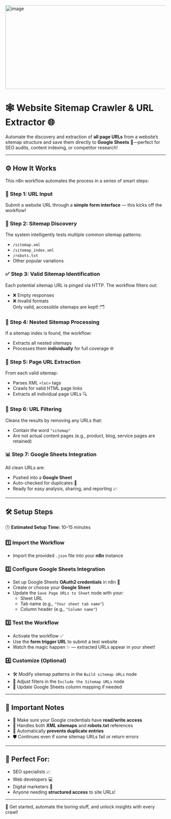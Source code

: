 <img width="716" height="263" alt="image" src="https://github.com/user-attachments/assets/f927eaa9-0ef7-4d4a-b94c-fddd1ff01cef" />

# 🕸️ Website Sitemap Crawler & URL Extractor 🌐

Automate the discovery and extraction of **all page URLs** from a website’s sitemap structure and save them directly to **Google Sheets** 📄—perfect for SEO audits, content indexing, or competitor research!

---

## ⚙️ How It Works

This n8n workflow automates the process in a series of smart steps:

### 🔗 Step 1: URL Input
Submit a website URL through a **simple form interface** — this kicks off the workflow!

### 🧭 Step 2: Sitemap Discovery
The system intelligently tests multiple common sitemap patterns:
- `/sitemap.xml`
- `/sitemap_index.xml`
- `/robots.txt`
- Other popular variations

### ✅ Step 3: Valid Sitemap Identification
Each potential sitemap URL is pinged via HTTP. The workflow filters out:
- ❌ Empty responses
- ❌ Invalid formats  
Only valid, accessible sitemaps are kept! 🗂️

### 🧬 Step 4: Nested Sitemap Processing
If a sitemap index is found, the workflow:
- Extracts all nested sitemaps
- Processes them **individually** for full coverage 🌐

### 📄 Step 5: Page URL Extraction
From each valid sitemap:
- Parses XML `<loc>` tags
- Crawls for valid HTML page links
- Extracts all individual page URLs 🔍

### 🚫 Step 6: URL Filtering
Cleans the results by removing any URLs that:
- Contain the word `"sitemap"`
- Are not actual content pages (e.g., product, blog, service pages are retained)

### 📊 Step 7: Google Sheets Integration
All clean URLs are:
- Pushed into a **Google Sheet**
- Auto-checked for duplicates 🧹
- Ready for easy analysis, sharing, and reporting 📈

---

## 🛠️ Setup Steps

🕒 **Estimated Setup Time:** 10–15 minutes

### 1️⃣ Import the Workflow
- Import the provided `.json` file into your **n8n** instance

### 2️⃣ Configure Google Sheets Integration
- Set up Google Sheets **OAuth2 credentials** in n8n 🔐
- Create or choose your **Google Sheet**
- Update the `Save Page URLs to Sheet` node with your:
  - Sheet URL
  - Tab name (e.g., `"Your sheet tab name"`)
  - Column header (e.g., `"Column name"`)

### 3️⃣ Test the Workflow
- Activate the workflow ✅
- Use the **form trigger URL** to submit a test website
- Watch the magic happen ✨ — extracted URLs appear in your sheet!

### 4️⃣ Customize (Optional)
- 🛠 Modify sitemap patterns in the `Build sitemap URLs` node
- 🧹 Adjust filters in the `Exclude the Sitemap URLs` node
- 🧾 Update Google Sheets column mapping if needed

---

## 📝 Important Notes

- 🔐 Make sure your Google credentials have **read/write access**
- 🧠 Handles both **XML sitemaps** and **robots.txt** references
- 🚫 Automatically **prevents duplicate entries**
- 🛡️ Continues even if some sitemap URLs fail or return errors

---

## 🧩 Perfect For:
- SEO specialists 📈
- Web developers 💻
- Digital marketers 📣
- Anyone needing **structured access** to site URLs!

---

🚀 Get started, automate the boring stuff, and unlock insights with every crawl!

